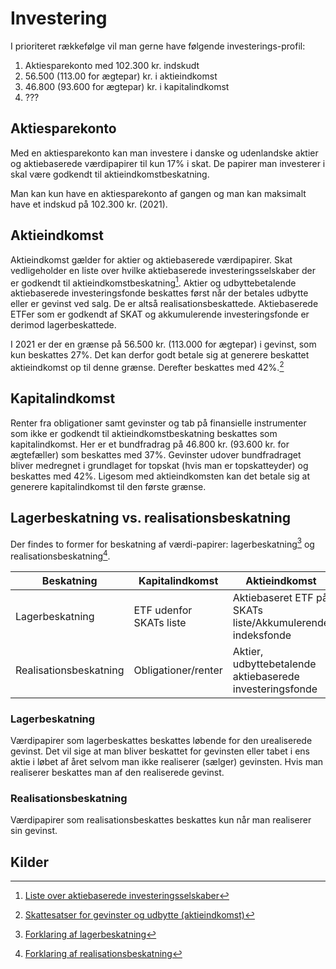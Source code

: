 # Investering

I prioriteret rækkefølge vil man gerne have følgende investerings-profil:

 1. Aktiesparekonto med 102.300 kr. indskudt
 2. 56.500 (113.00 for ægtepar) kr. i aktieindkomst
 3. 46.800 (93.600 for ægtepar) kr. i kapitalindkomst
 4. ???

## Aktiesparekonto

Med en aktiesparekonto kan man investere i danske og udenlandske aktier og
aktiebaserede værdipapirer til kun 17% i skat. De papirer man investerer i skal
være godkendt til aktieindkomstbeskatning.

Man kan kun have en aktiesparekonto af gangen og man kan maksimalt have et
indskud på 102.300 kr. (2021).

## Aktieindkomst

Aktieindkomst gælder for aktier og aktiebaserede værdipapirer. Skat
vedligeholder en liste over hvilke aktiebaserede investeringsselskaber der er
godkendt til aktieindkomstbeskatning[^godkendte]. Aktier og udbyttebetalende
aktiebaserede investeringsfonde beskattes først når der betales udbytte eller er
gevinst ved salg. De er altså realisationsbeskattede. Aktiebaserede ETFer som er
godkendt af SKAT og akkumulerende investeringsfonde er derimod lagerbeskattede.

I 2021 er der en grænse på 56.500 kr. (113.000 for ægtepar) i gevinst, som kun
beskattes 27%. Det kan derfor godt betale sig at generere beskattet
aktieindkomst op til denne grænse. Derefter beskattes med 42%.[^aktiesatser]

## Kapitalindkomst

Renter fra obligationer samt gevinster og tab på finansielle instrumenter som
ikke er godkendt til aktieindkomstbeskatning beskattes som kapitalindkomst. Her
er et bundfradrag på 46.800 kr. (93.600 kr. for ægtefæller) som beskattes med
37%. Gevinster udover bundfradraget bliver medregnet i grundlaget for topskat
(hvis man er topskatteyder) og beskattes med 42%. Ligesom med aktieindkomsten
kan det betale sig at generere kapitalindkomst til den første grænse.

## Lagerbeskatning vs. realisationsbeskatning

Der findes to former for beskatning af værdi-papirer:
lagerbeskatning[^lagerbeskatning] og
realisationsbeskatning[^realisationsbeskatning].

| Beskatning             | Kapitalindkomst         | Aktieindkomst                                             |
|------------------------|-------------------------|-----------------------------------------------------------|
| Lagerbeskatning        | ETF udenfor SKATs liste | Aktiebaseret ETF på SKATs liste/Akkumulerende indeksfonde |
| Realisationsbeskatning | Obligationer/renter     | Aktier, udbyttebetalende aktiebaserede investeringsfonde  |

### Lagerbeskatning

Værdipapirer som lagerbeskattes beskattes løbende for den urealiserede
gevinst. Det vil sige at man bliver beskattet for gevinsten eller tabet i ens
aktie i løbet af året selvom man ikke realiserer (sælger) gevinsten. Hvis man
realiserer beskattes man af den realiserede gevinst.

### Realisationsbeskatning

Værdipapirer som realisationsbeskattes beskattes kun når man realiserer sin
gevinst.

## Kilder

[^godkendte]: [Liste over aktiebaserede investeringsselskaber](https://www.skat.dk/SKAT.aspx?oId=2244641)
[^aktiesatser]: [Skattesatser for gevinster og udbytte (aktieindkomst)](https://www.skat.dk/SKAT.aspx?oId=2234844)
[^lagerbeskatning]: [Forklaring af lagerbeskatning](https://www.skat.dk/skat.aspx?oID=1946253)
[^realisationsbeskatning]: [Forklaring af realisationsbeskatning](https://www.skat.dk/skat.aspx?oid=1946258&chk=217592)
